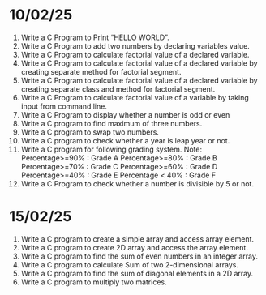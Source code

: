 # 10/02/25 
 
 1. Write a C Program to Print “HELLO WORLD”.
 2. Write a C Program to add two numbers by declaring variables value.
 3. Write a C Program to calculate factorial value of a declared variable.
 4. Write a C Program to calculate factorial value of a declared variable  by creating separate method for factorial segment.
 5. Write a C Program to calculate factorial value of a declared variable  by creating separate class and method for factorial segment.
 6. Write a C Program to calculate factorial value of a variable by taking input from command line.
 7. Write a C Program to display whether a number is odd or even
 8. Write a C program to find maximum of three numbers.
 9. Write a C program to swap two numbers.
 10. Write a C program to check whether a year is leap year or not.
 11. Write a C program for following grading system. Note: Percentage>=90% : Grade A Percentage>=80% : Grade B Percentage>=70% : Grade C Percentage>=60% : Grade D Percentage>=40% : Grade E Percentage < 40% : Grade F
 12. Write a C Program to check whether a number is divisible by 5 or not.         

 # 15/02/25
 
1. Write a C program to create a simple array and access array element.
2. Write a C program to create 2D array and access the array element.
3. Write a C program to find the sum of even numbers in an integer array.
4. Write a C program to calculate Sum of two 2-dimensional arrays.
5. Write a C program to find the sum of diagonal elements in a 2D array.
6. Write a C program to multiply two matrices.

